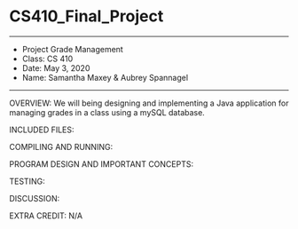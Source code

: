 # CS410_Final_Project

****************
* Project Grade Management
* Class: CS 410
* Date: May 3, 2020
* Name: Samantha Maxey & Aubrey Spannagel
**************** 

OVERVIEW:
We will being designing and implementing a Java application for managing grades in a class using a mySQL database.

INCLUDED FILES:


COMPILING AND RUNNING:


PROGRAM DESIGN AND IMPORTANT CONCEPTS:



TESTING:



DISCUSSION:
 

 
EXTRA CREDIT:
 N/A
